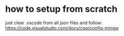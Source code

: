 # how to setup from scratch

just clear .vscode from all json files and follow:
https://code.visualstudio.com/docs/cpp/config-mingw